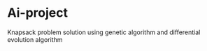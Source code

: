 # Ai-project

Knapsack problem solution using genetic algorithm and differential evolution algorithm
